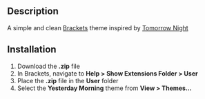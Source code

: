 Description
-----
A simple and clean [Brackets](http://brackets.io/) theme inspired by [Tomorrow Night](https://github.com/chriskempson/tomorrow-theme#tomorrow-night)

Installation
-----
1. Download the **.zip** file
2. In Brackets, navigate to **Help > Show Extensions Folder > User**
3. Place the **.zip** file in the **User** folder
4. Select the **Yesterday Morning** theme from **View > Themes...**
